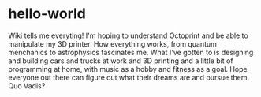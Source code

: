 # hello-world
Wiki tells me everyting!
I'm hoping to understand Octoprint and be able to manipulate my 3D printer.
How everything works, from quantum menchanics to astrophysics fascinates me.  What I've gotten to is designing and building cars and trucks at work and 3D printing and a little bit of programming at home, with music as a hobby and fitness as a goal.  Hope everyone out there can figure out what their dreams are and pursue them.  Quo Vadis?
